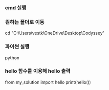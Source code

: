 ### cmd 실행

### 원하는 폴더로 이동

cd "C:\Users\vestk\OneDrive\Desktop\Codyssey"


### 파이썬 실행

python


### hello 함수를 이용해 hello 출력

from my_solution import hello
print(hello())

